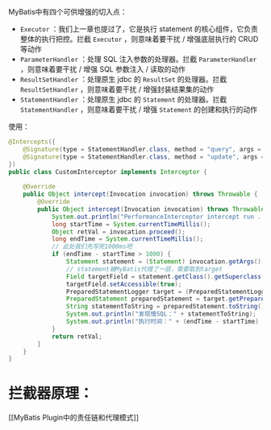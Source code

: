 MyBatis中有四个可供增强的切入点：
-   `Executor` ：我们上一章也提过了，它是执行 statement 的核心组件，它负责整体的执行把控。拦截 `Executor` ，则意味着要干扰 / 增强底层执行的 CRUD 等动作
-   `ParameterHandler` ：处理 SQL 注入参数的处理器。拦截 `ParameterHandler` ，则意味着要干扰 / 增强 SQL 参数注入 / 读取的动作
-   `ResultSetHandler` ：处理原生 jdbc 的 `ResultSet` 的处理器。拦截`ResultSetHandler` ，则意味着要干扰 / 增强封装结果集的动作
-   `StatementHandler` ：处理原生 jdbc 的 `Statement` 的处理器。拦截 `StatementHandler` ，则意味着要干扰 / 增强 `Statement` 的创建和执行的动作

使用：
```java
@Intercepts({
    @Signature(type = StatementHandler.class, method = "query", args = {Statement.class, ResultHandler.class}),
    @Signature(type = StatementHandler.class, method = "update", args = {Statement.class})
})
public class CustomInterceptor implements Interceptor {
    
    @Override
    public Object intercept(Invocation invocation) throws Throwable {
        @Override
	    public Object intercept(Invocation invocation) throws Throwable {
	        System.out.println("PerformanceInterceptor intercept run ......");
	        long startTime = System.currentTimeMillis();
	        Object retVal = invocation.proceed();
	        long endTime = System.currentTimeMillis();
	        // 此处我们先写死1000ms吧
	        if (endTime - startTime > 1000) {
	            Statement statement = (Statement) invocation.getArgs()[0];
	            // statement被MyBatis代理了一层，需要取到target
	            Field targetField = statement.getClass().getSuperclass().getDeclaredField("h");
	            targetField.setAccessible(true);
	            PreparedStatementLogger target = (PreparedStatementLogger) targetField.get(statement);
	            PreparedStatement preparedStatement = target.getPreparedStatement();
	            String statementToString = preparedStatement.toString();
	            System.out.println("发现慢SQL：" + statementToString);
	            System.out.println("执行时间：" + (endTime - startTime) + "ms");
	        }
	        return retVal;
	    }
    }
}
```

# 拦截器原理：
[[MyBatis Plugin中的责任链和代理模式]]